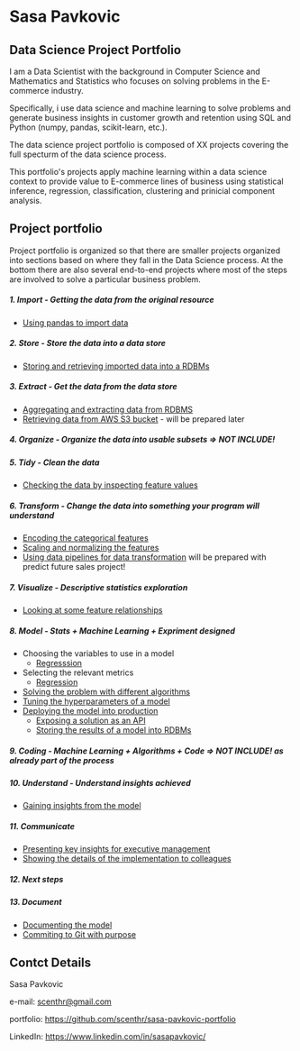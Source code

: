 # Sasa Pavkovic

## Data Science Project Portfolio

I am a Data Scientist with the background in Computer Science and Mathematics and Statistics who focuses on solving problems in the E-commerce industry.

Specifically, i use data science and machine learning to solve problems and generate business insights in customer growth and retention using SQL and Python (numpy, pandas, scikit-learn, etc.).

The data science project portfolio is composed of XX projects covering the full specturm of the data science process.

This portfolio's projects apply machine learning within a data science context to provide value to E-commerce lines of business using statistical inference, regression, classification, clustering and prinicial component analysis.

## Project portfolio

Project portfolio is organized so that there are smaller projects organized into sections based on where they fall in the Data Science process. At the bottom there are also several end-to-end projects where most of the steps are involved to solve a particular business problem.

##### 1. Import - Getting the data from the original resource

  - <a href="https://github.com/scenthr/sasa-pavkovic-portfolio/blob/master/panda-import-structured-data/pandas-import-structured-data.ipynb" target="_blank">Using pandas to import data</a>

##### 2. Store - Store the data into a data store
  - [Storing and retrieving imported data into a RDBMs](https://github.com/scenthr/sasa-pavkovic-portfolio/blob/master/storing-retrieving-data-sql-lite/storing-retrieving-data-sql-lite.ipynb)

##### 3. Extract - Get the data from the data store
  - [Aggregating and extracting data from RDBMS](https://github.com/scenthr/sasa-pavkovic-portfolio/blob/master/storing-retrieving-data-sql-lite/extracting-aggreg-from-rdbms.ipynb)
  - [Retrieving data from AWS S3 bucket]() - will be prepared later

##### 4. Organize - Organize the data into usable subsets => NOT INCLUDE! 

##### 5. Tidy - Clean the data
  - [Checking the data by inspecting feature values](https://github.com/scenthr/sasa-pavkovic-portfolio/blob/master/check-data-feature-values/check-data-feature-values.ipynb)

##### 6. Transform - Change the data into something your program will understand
  - [Encoding the categorical features](https://github.com/scenthr/sasa-pavkovic-portfolio/blob/master/encoding-categorical-features/encoding-categorical-features.ipynb)
  - [Scaling and normalizing the features](https://github.com/scenthr/sasa-pavkovic-portfolio/blob/master/scaling-normalizing-features/scaling-normalizing-features.ipynb)
  - [Using data pipelines for data transformation]() will be prepared with predict future sales project!

##### 7. Visualize - Descriptive statistics exploration
  - [Looking at some feature relationships](https://github.com/scenthr/sasa-pavkovic-portfolio/blob/master/explore-feature-relationships/explore-feature-relationships.pdf)

##### 8. Model - Stats + Machine Learning + Expriment designed
  - Choosing the variables to use in a model
    - [Regresssion](https://github.com/scenthr/sasa-pavkovic-portfolio/blob/master/choosing-variables-regression/choosing-variables-regression.ipynb)
  - Selecting the relevant metrics
    - [Regression](https://github.com/scenthr/sasa-pavkovic-portfolio/blob/master/selecting-relevant-metrics/selecting-relevant-metrics-regression.ipynb)
  - [Solving the problem with different algorithms](https://github.com/scenthr/sasa-pavkovic-portfolio/blob/master/solving-different-algorithms/solving-different-algorithms.ipynb)
  - [Tuning the hyperparameters of a model](https://github.com/scenthr/sasa-pavkovic-portfolio/blob/master/hyperparameter-tuning/hyperparameter-tuning.ipynb)
  - [Deploying the model into production](https://github.com/scenthr/sasa-pavkovic-portfolio/blob/master/deploying-model/deploying-model-overview.ipynb)
    - [Exposing a solution as an API](https://github.com/scenthr/sasa-pavkovic-portfolio/blob/master/deploying-model/Flask-REST-API)
    - [Storing the results of a model into RDBMs](https://github.com/scenthr/sasa-pavkovic-portfolio/blob/master/deploying-model/model-results-to-rdbms.ipynb)


##### 9. Coding - Machine Learning + Algorithms + Code => NOT INCLUDE! as already part of the process

##### 10. Understand - Understand insights achieved
  - [Gaining insights from the model]()
##### 11. Communicate
  - [Presenting key insights for executive management]()
  - [Showing the details of the implementation to colleagues]()
##### 12. Next steps

##### 13. Document
  - [Documenting the model]()
  - [Commiting to Git with purpose]()


## Contct Details

Sasa Pavkovic

e-mail: scenthr@gmail.com

portfolio: https://github.com/scenthr/sasa-pavkovic-portfolio

LinkedIn: https://www.linkedin.com/in/sasapavkovic/

